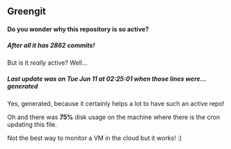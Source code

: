 ## Greengit

#### Do you wonder why this repository is so active?

##### After all it has 2862 commits!

But is it *really* active? Well...

##### Last update was on Tue Jun 11 at 02:25:01 when those lines were... generated

Yes, generated, because it certainly helps a lot to have such an active repo!

Oh and there was **75%** disk usage on the machine
where there is the cron updating this file.

Not the best way to monitor a VM in the cloud but it works! :)
